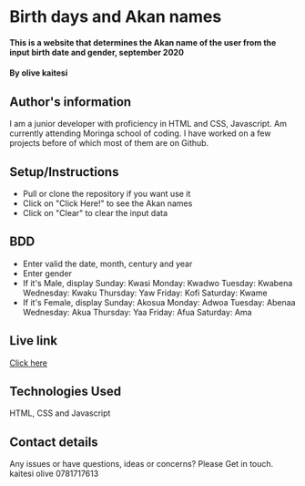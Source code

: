 # Birth days and Akan names
#### This is a website that determines the Akan name of the user from the input birth date and gender, september 2020
#### By **olive kaitesi**
## Author's information
I am a junior developer with proficiency in HTML and CSS, Javascript. Am currently attending Moringa school of coding. I have worked on a few projects before of which most of them are on Github.
## Setup/Instructions
* Pull or clone the repository if you want use it
* Click on "Click Here!" to see the Akan names
* Click on "Clear" to clear the input data
## BDD
* Enter  valid the date, month, century and year
* Enter gender
* If it's Male, display
Sunday: Kwasi
Monday: Kwadwo
Tuesday: Kwabena
Wednesday: Kwaku
Thursday:  Yaw
Friday: Kofi
Saturday: Kwame
* If it's Female, display
Sunday: Akosua
Monday: Adwoa
Tuesday: Abenaa
Wednesday: Akua
Thursday:  Yaa
Friday: Afua
Saturday: Ama
## Live link
[Click here](https://github.com/Olive-26/Birth-names.git/)
## Technologies Used
HTML, CSS and Javascript
## Contact details
 Any issues or have questions, ideas or concerns? 
  Please Get in touch.
  kaitesi olive
  0781717613